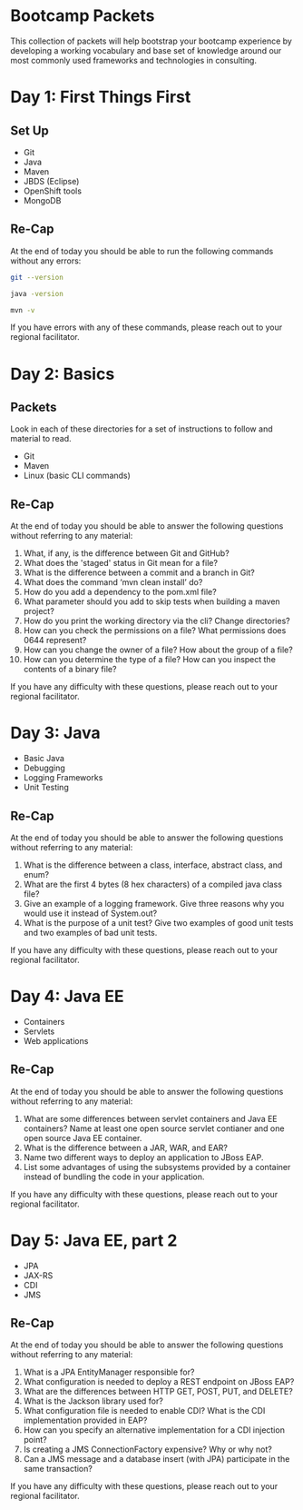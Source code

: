 # Bootcamp Packets

This collection of packets will help bootstrap your bootcamp experience by developing a working vocabulary and base set of knowledge around our most commonly used frameworks and technologies in consulting. 


# Day 1: First Things First

## Set Up
* Git
* Java
* Maven
* JBDS (Eclipse)
* OpenShift tools
* MongoDB

## Re-Cap
At the end of today you should be able to run the following commands without any errors:

```sh
git --version
```

```sh
java -version
```

```sh
mvn -v
```

If you have errors with any of these commands, please reach out to your regional facilitator.


# Day 2: Basics

## Packets

Look in each of these directories for a set of instructions to follow and material to read.

* Git
* Maven
* Linux (basic CLI commands)

## Re-Cap

At the end of today you should be able to answer the following questions without referring to any material:

1. What, if any, is the difference between Git and GitHub?
2. What does the 'staged' status in Git mean for a file?
3. What is the difference between a commit and a branch in Git?
4. What does the command ‘mvn clean install’ do?
5. How do you add a dependency to the pom.xml file?
6. What parameter should you add to skip tests when building a maven project?
7. How do you print the working directory via the cli? Change directories?
8. How can you check the permissions on a file? What permissions does 0644 represent?
9. How can you change the owner of a file? How about the group of a file?
10. How can you determine the type of a file? How can you inspect the contents of a binary file?

If you have any difficulty with these questions, please reach out to your regional facilitator.

# Day 3: Java

* Basic Java
* Debugging
* Logging Frameworks
* Unit Testing

## Re-Cap

At the end of today you should be able to answer the following questions without referring to any material:

1. What is the difference between a class, interface, abstract class, and enum?
2. What are the first 4 bytes (8 hex characters) of a compiled java class file?
3. Give an example of a logging framework. Give three reasons why you would use it instead of System.out?
4. What is the purpose of a unit test? Give two examples of good unit tests and two examples of bad unit tests.


If you have any difficulty with these questions, please reach out to your regional facilitator.

# Day 4: Java EE

* Containers
* Servlets
* Web applications

## Re-Cap

At the end of today you should be able to answer the following questions without referring to any material:

1. What are some differences between servlet containers and Java EE containers? Name at least one open source servlet contianer and one open source Java EE container.
2. What is the difference between a JAR, WAR, and EAR?
3. Name two different ways to deploy an application to JBoss EAP.
4. List some advantages of using the subsystems provided by a container instead of bundling the code in your application.

If you have any difficulty with these questions, please reach out to your regional facilitator.

# Day 5: Java EE, part 2

* JPA
* JAX-RS
* CDI
* JMS

## Re-Cap

At the end of today you should be able to answer the following questions without referring to any material:

1. What is a JPA EntityManager responsible for?
2. What configuration is needed to deploy a REST endpoint on JBoss EAP?
3. What are the differences between HTTP GET, POST, PUT, and DELETE?
4. What is the Jackson library used for?
5. What configuration file is needed to enable CDI? What is the CDI implementation provided in EAP?
6. How can you specify an alternative implementation for a CDI injection point?
7. Is creating a JMS ConnectionFactory expensive? Why or why not?
8. Can a JMS message and a database insert (with JPA) participate in the same transaction?

If you have any difficulty with these questions, please reach out to your regional facilitator.

